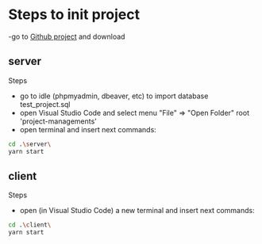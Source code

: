 # Steps to init project

-go to [Github project](https://github.com/amador-mmr/project-managements) and download

## server
Steps
- go to idle (phpmyadmin, dbeaver, etc) to import database test_project.sql
- open Visual Studio Code and select menu "File" => "Open Folder" root 'project-managements'
- open terminal and insert next commands:
```sh
cd .\server\
yarn start
```

## client
Steps
- open (in Visual Studio Code) a new terminal and insert next commands:
```sh
cd .\client\
yarn start
```
